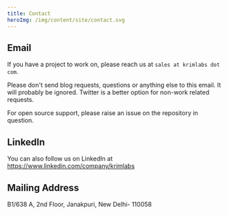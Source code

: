 ```yaml
---
title: Contact
heroImg: /img/content/site/contact.svg 
---
```

## Email
If you have a project to work on, please reach us at `sales at krimlabs dot com`.

Please don't send blog requests, questions or anything else to this email. It will probably be ignored. Twitter is a better option for non-work related requests.

For open source support, please raise an issue on the repository in question.

## LinkedIn
You can also follow us on LinkedIn at https://www.linkedin.com/company/krimlabs

## Mailing Address
B1/638 A, 2nd Floor, Janakpuri, New Delhi- 110058